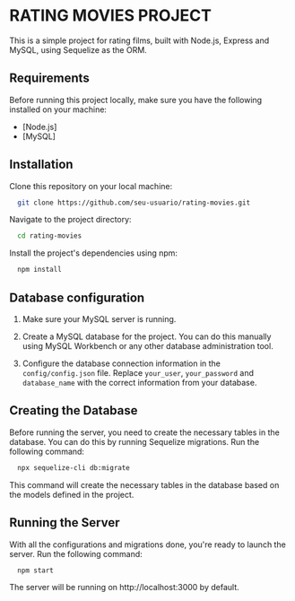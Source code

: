 # RATING MOVIES PROJECT

This is a simple project for rating films, built with Node.js, Express and MySQL, using Sequelize as the ORM.

## Requirements

Before running this project locally, make sure you have the following installed on your machine:

- [Node.js]
- [MySQL]

## Installation

Clone this repository on your local machine:

```bash
  git clone https://github.com/seu-usuario/rating-movies.git
```

Navigate to the project directory:

```bash
  cd rating-movies
```

Install the project's dependencies using npm:

```bash
  npm install
```

## Database configuration

1. Make sure your MySQL server is running.

2. Create a MySQL database for the project. You can do this manually using MySQL Workbench or any other database administration tool.

3. Configure the database connection information in the `config/config.json` file. Replace `your_user`, `your_password` and `database_name` with the correct information from your database.

## Creating the Database

Before running the server, you need to create the necessary tables in the database. You can do this by running Sequelize migrations. Run the following command:

```bash
  npx sequelize-cli db:migrate
```

This command will create the necessary tables in the database based on the models defined in the project.

## Running the Server

With all the configurations and migrations done, you're ready to launch the server. Run the following command:

```bash
  npm start
```

The server will be running on http://localhost:3000 by default.